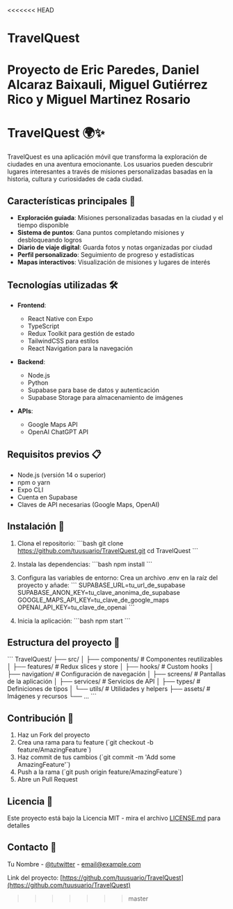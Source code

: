 <<<<<<< HEAD
# TravelQuest
Proyecto de Eric Paredes, Daniel Alcaraz Baixauli, Miguel Gutiérrez Rico y Miguel Martinez Rosario
=======
# TravelQuest 🌍✨

TravelQuest es una aplicación móvil que transforma la exploración de ciudades en una aventura emocionante. Los usuarios pueden descubrir lugares interesantes a través de misiones personalizadas basadas en la historia, cultura y curiosidades de cada ciudad.

## Características principales 🎯

- **Exploración guiada**: Misiones personalizadas basadas en la ciudad y el tiempo disponible
- **Sistema de puntos**: Gana puntos completando misiones y desbloqueando logros
- **Diario de viaje digital**: Guarda fotos y notas organizadas por ciudad
- **Perfil personalizado**: Seguimiento de progreso y estadísticas
- **Mapas interactivos**: Visualización de misiones y lugares de interés

## Tecnologías utilizadas 🛠️

- **Frontend**:
  - React Native con Expo
  - TypeScript
  - Redux Toolkit para gestión de estado
  - TailwindCSS para estilos
  - React Navigation para la navegación

- **Backend**:
  - Node.js
  - Python
  - Supabase para base de datos y autenticación
  - Supabase Storage para almacenamiento de imágenes

- **APIs**:
  - Google Maps API
  - OpenAI ChatGPT API

## Requisitos previos 📋

- Node.js (versión 14 o superior)
- npm o yarn
- Expo CLI
- Cuenta en Supabase
- Claves de API necesarias (Google Maps, OpenAI)

## Instalación 🚀

1. Clona el repositorio:
\`\`\`bash
git clone https://github.com/tuusuario/TravelQuest.git
cd TravelQuest
\`\`\`

2. Instala las dependencias:
\`\`\`bash
npm install
\`\`\`

3. Configura las variables de entorno:
Crea un archivo .env en la raíz del proyecto y añade:
\`\`\`
SUPABASE_URL=tu_url_de_supabase
SUPABASE_ANON_KEY=tu_clave_anonima_de_supabase
GOOGLE_MAPS_API_KEY=tu_clave_de_google_maps
OPENAI_API_KEY=tu_clave_de_openai
_\`\`\`_

4. Inicia la aplicación:
\`\`\`bash
npm start
\`\`\`

## Estructura del proyecto 📁

\`\`\`
TravelQuest/
├── src/
│   ├── components/     # Componentes reutilizables
│   ├── features/       # Redux slices y store
│   ├── hooks/         # Custom hooks
│   ├── navigation/    # Configuración de navegación
│   ├── screens/       # Pantallas de la aplicación
│   ├── services/      # Servicios de API
│   ├── types/        # Definiciones de tipos
│   └── utils/        # Utilidades y helpers
├── assets/           # Imágenes y recursos
└── ...
\`\`\`

## Contribución 🤝

1. Haz un Fork del proyecto
2. Crea una rama para tu feature (\`git checkout -b feature/AmazingFeature\`)
3. Haz commit de tus cambios (\`git commit -m 'Add some AmazingFeature'\`)
4. Push a la rama (\`git push origin feature/AmazingFeature\`)
5. Abre un Pull Request

## Licencia 📄

Este proyecto está bajo la Licencia MIT - mira el archivo [LICENSE.md](LICENSE.md) para detalles

## Contacto 📧

Tu Nombre - [@tutwitter](https://twitter.com/tutwitter) - email@example.com

Link del proyecto: [https://github.com/tuusuario/TravelQuest](https://github.com/tuusuario/TravelQuest)
>>>>>>> master
